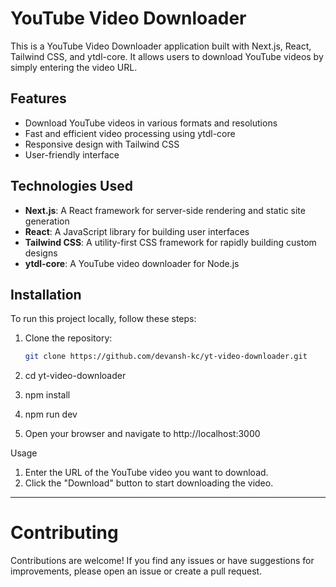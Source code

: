 # YouTube Video Downloader

This is a YouTube Video Downloader application built with Next.js, React, Tailwind CSS, and ytdl-core. It allows users to download YouTube videos by simply entering the video URL.

## Features

- Download YouTube videos in various formats and resolutions
- Fast and efficient video processing using ytdl-core
- Responsive design with Tailwind CSS
- User-friendly interface

## Technologies Used

- **Next.js**: A React framework for server-side rendering and static site generation
- **React**: A JavaScript library for building user interfaces
- **Tailwind CSS**: A utility-first CSS framework for rapidly building custom designs
- **ytdl-core**: A YouTube video downloader for Node.js

## Installation

To run this project locally, follow these steps:

1. Clone the repository:

   ```bash
   git clone https://github.com/devansh-kc/yt-video-downloader.git

   ```

2. cd yt-video-downloader
3. npm install
4. npm run dev
5. Open your browser and navigate to http://localhost:3000

Usage

1. Enter the URL of the YouTube video you want to download.
2. Click the "Download" button to start downloading the video.


---

# Contributing

Contributions are welcome! If you find any issues or have suggestions for improvements, please open an issue or create a pull request.

